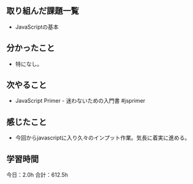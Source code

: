 ## 取り組んだ課題一覧
* JavaScriptの基本
## 分かったこと
* 特になし。
      
    
    

## 次やること
* JavaScript Primer - 迷わないための入門書 #jsprimer
## 感じたこと
* 今回からjavascriptに入り久々のインプット作業。気長に着実に進める。
 
## 学習時間
今日：2.0h
合計：612.5h
